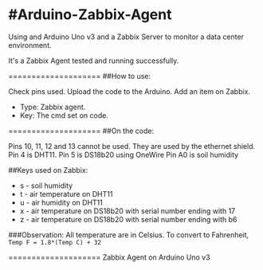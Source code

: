 #Arduino-Zabbix-Agent
====================
Using and Arduino Uno v3 and a Zabbix Server to monitor a data center environment.

It's a Zabbix Agent tested and running successfully.

====================
##How to use:

Check pins used.
Upload the code to the Arduino.
Add an item on Zabbix. 
 - Type: Zabbix agent. 
 - Key: The cmd set on code.

====================
##On the code:

Pins 10, 11, 12 and 13 cannot be used. They are used by the ethernet shield.
Pin 4 is DHT11.
Pin 5 is DS18b20 using OneWire
Pin A0 is soil humidity

##Keys used on Zabbix:

* s - soil humidity
* t - air temperature on DHT11
* u - air humidity on DHT11
* x - air temperature on DS18b20 with serial number ending with 17
* z - air temperature on DS18b20 with serial number ending with b6

###Observation:
All temperature are in Celsius.
To convert to Fahrenheit,
`Temp F = 1.8*(Temp C) + 32`

====================
Zabbix Agent on Arduino Uno v3
